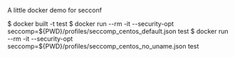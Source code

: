 A little docker demo for secconf

   $ docker built -t test
   $ docker run --rm -it --security-opt seccomp=${PWD}/profiles/seccomp\_centos\_default.json test
   $ docker run --rm -it --security-opt seccomp=${PWD}/profiles/seccomp\_centos\_no\_uname.json test

